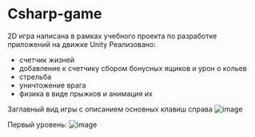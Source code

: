 # Csharp-game
2D игра написана в рамках учебного проекта по разработке приложений на движке Unity
Реализовано:
- счетчик жизней
- добавление к счетчику сбором бонусных ящиков и урон о кольев
- стрельба
- уничтожение врага
- физика в виде прыжков и анимация их

Заглавный вид игры с описанием основных клавиш справа
![image](https://github.com/user-attachments/assets/f71f438f-9c47-45ef-8d23-83db7f58912a)

Первый уровень:
![image](https://github.com/user-attachments/assets/7e7426d6-4a87-42fa-a146-724e5839bced)
